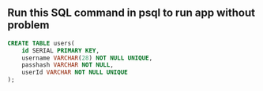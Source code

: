 ## Run this SQL command in psql to run app without problem

```sql
CREATE TABLE users(
    id SERIAL PRIMARY KEY,
    username VARCHAR(28) NOT NULL UNIQUE,
    passhash VARCHAR NOT NULL,
    userId VARCHAR NOT NULL UNIQUE
);
```
